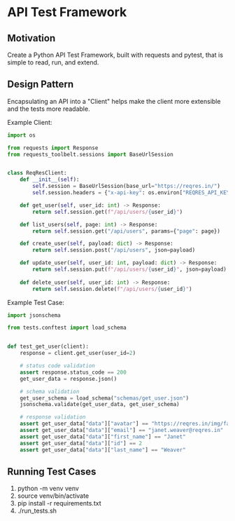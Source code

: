 # API Test Framework

## Motivation
Create a Python API Test Framework, built with requests and pytest, that is simple to read, run, and extend.

## Design Pattern
Encapsulating an API into a "Client" helps make the client more extensible and the tests more readable.

Example Client:
```python
import os

from requests import Response
from requests_toolbelt.sessions import BaseUrlSession


class ReqResClient:
    def __init__(self):
        self.session = BaseUrlSession(base_url="https://reqres.in/")
        self.session.headers = {"x-api-key": os.environ["REQRES_API_KEY"]}

    def get_user(self, user_id: int) -> Response:
        return self.session.get(f"/api/users/{user_id}")

    def list_users(self, page: int) -> Response:
        return self.session.get("/api/users", params={"page": page})

    def create_user(self, payload: dict) -> Response:
        return self.session.post("/api/users", json=payload)

    def update_user(self, user_id: int, payload: dict) -> Response:
        return self.session.put(f"/api/users/{user_id}", json=payload)
    
    def delete_user(self, user_id: int) -> Response:
        return self.session.delete(f"/api/users/{user_id}")
```

Example Test Case:
```python
import jsonschema

from tests.conftest import load_schema


def test_get_user(client):
    response = client.get_user(user_id=2)

    # status code validation
    assert response.status_code == 200
    get_user_data = response.json()

    # schema validation
    get_user_schema = load_schema("schemas/get_user.json")
    jsonschema.validate(get_user_data, get_user_schema)

    # response validation
    assert get_user_data["data"]["avatar"] == "https://reqres.in/img/faces/2-image.jpg"
    assert get_user_data["data"]["email"] == "janet.weaver@reqres.in"
    assert get_user_data["data"]["first_name"] == "Janet"
    assert get_user_data["data"]["id"] == 2
    assert get_user_data["data"]["last_name"] == "Weaver"
```

## Running Test Cases
1. python -m venv venv
2. source venv/bin/activate
3. pip install -r requirements.txt
4. ./run_tests.sh
